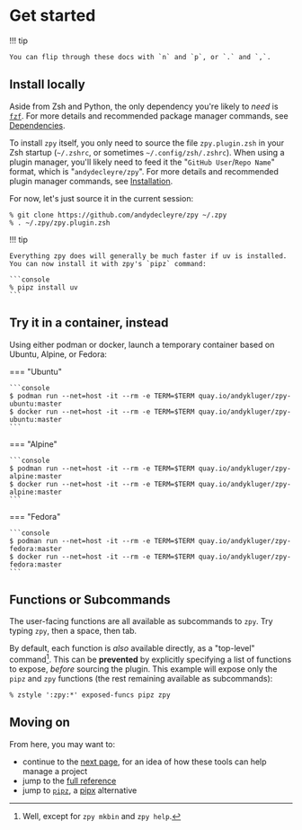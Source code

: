 # Get started

!!! tip

    You can flip through these docs with `n` and `p`, or `.` and `,`.

## Install locally

Aside from Zsh and Python, the only dependency you're likely to *need* is
[`fzf`](https://github.com/junegunn/fzf).
For more details and recommended package manager commands, see [Dependencies](deps.md).

To install `zpy` itself, you only need to source the file `zpy.plugin.zsh`
in your Zsh startup (`~/.zshrc`, or sometimes `~/.config/zsh/.zshrc`).
When using a plugin manager, you'll likely need to feed it the
"`GitHub User`/`Repo Name`" format, which is "`andydecleyre/zpy`".
For more details and recommended plugin manager commands, see [Installation](install.md).

For now, let's just source it in the current session:

```console
% git clone https://github.com/andydecleyre/zpy ~/.zpy
% . ~/.zpy/zpy.plugin.zsh
```

!!! tip

    Everything zpy does will generally be much faster if uv is installed.
    You can now install it with zpy's `pipz` command:

    ```console
    % pipz install uv
    ```

## Try it in a container, instead

Using either podman or docker, launch a temporary container based on Ubuntu, Alpine, or Fedora:

=== "Ubuntu"

    ```console
    $ podman run --net=host -it --rm -e TERM=$TERM quay.io/andykluger/zpy-ubuntu:master
    $ docker run --net=host -it --rm -e TERM=$TERM quay.io/andykluger/zpy-ubuntu:master
    ```

=== "Alpine"

    ```console
    $ podman run --net=host -it --rm -e TERM=$TERM quay.io/andykluger/zpy-alpine:master
    $ docker run --net=host -it --rm -e TERM=$TERM quay.io/andykluger/zpy-alpine:master
    ```

=== "Fedora"

    ```console
    $ podman run --net=host -it --rm -e TERM=$TERM quay.io/andykluger/zpy-fedora:master
    $ docker run --net=host -it --rm -e TERM=$TERM quay.io/andykluger/zpy-fedora:master
    ```

## Functions or Subcommands

The user-facing functions are all available as subcommands to `zpy`.
Try typing `zpy`, then a space, then tab.

By default, each function is *also* available directly, as a "top-level" command[^1].
This can be **prevented** by explicitly specifying a list of functions to expose,
*before* sourcing the plugin.
This example will expose only the `pipz` and `zpy` functions
(the rest remaining available as subcommands):

```console
% zstyle ':zpy:*' exposed-funcs pipz zpy
```

[^1]: Well, except for `zpy mkbin` and `zpy help`.

## Moving on

From here, you may want to:

- continue to the [next page](new_proj.md), for an idea of how these tools can help manage a project
- jump to the [full reference](help_all.md)
- jump to [`pipz`](pipz.md), a [pipx](https://pypa.github.io/pipx/) alternative
